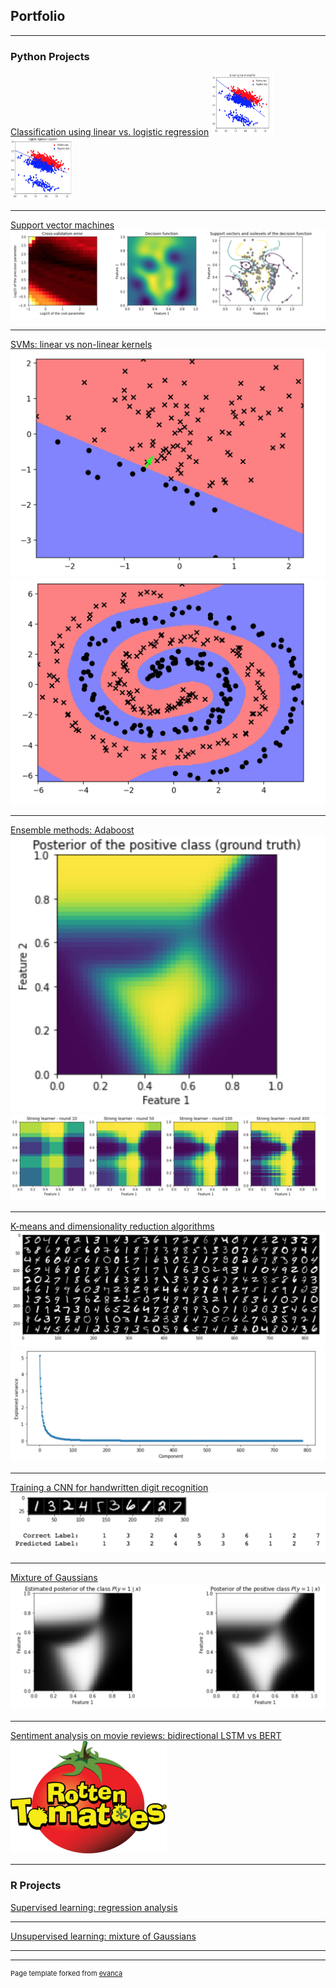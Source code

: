## Portfolio

---

### Python Projects 

[Classification using linear vs. logistic regression](https://github.com/iuniab/Linear-vs-Logistic-Regression)
<img src="linear_regr.png?raw=true" width="100" height="100"/>
<img src="logistic_regr.png?raw=true" width="100" height="100"/>

---
[Support vector machines](https://github.com/iuniab/Support-Vector-Machines)
<img src="svm_graph.png?raw=true"/>

---
[SVMs: linear vs non-linear kernels](https://github.com/iuniab/SVMs-linear-vs-non-linear-kernels)
<img src="kernels_linear.png?raw=true"/>
<img src="kernels_non-linear.png?raw=true"/>

---
[Ensemble methods: Adaboost](https://github.com/iuniab/Ensemble-Methods-Adaboost)
<img src="adab_posterior.png?raw=true"/>
<img src="adab_approx.png?raw=true"/>

---
[K-means and dimensionality reduction algorithms](https://github.com/iuniab/K-means-and-PCA-algorithms)
<img src="MNIST_data.png?raw=true"/>
<img src="MNIST_pca.png?raw=true"/>

---
[Training a CNN for handwritten digit recognition](https://github.com/iuniab/Digit-recognition-using-CNNs)
<img src="CNN_digits.png?raw=true"/>

---
[Mixture of Gaussians](https://github.com/iuniab/Mixture-of-Gaussians)
<img src="MOG_posterior.png?raw=true"/>

---
[Sentiment analysis on movie reviews: bidirectional LSTM vs BERT](https://github.com/iuniab/Sentiment-analysis-on-movie-reviews)
<img src="Rotten_Tomatoes_2.png?raw=true"/>

---


### R Projects

[Supervised learning: regression analysis](https://github.com/iuniab/Regression-analysis-in-R)

---
[Unsupervised learning: mixture of Gaussians](https://github.com/iuniab/Mixture-of-factors)

---




---
<p style="font-size:11px">Page template forked from <a href="https://github.com/evanca/quick-portfolio">evanca</a></p>
<!-- Remove above link if you don't want to attibute -->
